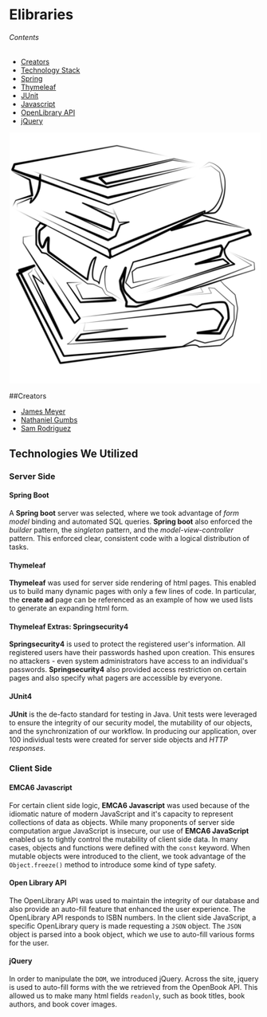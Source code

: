# Elibraries

###### Contents

- [Creators](creators)
- [Technology Stack](tech)
- [Spring](spring)
- [Thymeleaf](thy)
- [JUnit](junit)
- [Javascript](js)
- [OpenLibrary API](ob)
- [jQuery](jq)

![logo](src/main/resources/static/images/mobileIndex.png)

##<a name="creators"></a>Creators

- [James Meyer](https://www.linkedin.com/in/james-j-meyer/)
- [Nathaniel Gumbs](https://www.linkedin.com/in/nathaniel-gumbs/)
- [Sam Rodriguez](https://www.linkedin.com/in/oscar-sam-rodriguez/)

## <a name="tech"></a>Technologies We Utilized

### Server Side

#### <a name="spring"></a>Spring Boot

A **Spring boot** server was selected, where we took advantage of *form model* binding and automated SQL queries. 
**Spring boot** also enforced the *builder* pattern, the *singleton* pattern, and the *model-view-controller* pattern. 
This enforced clear, consistent code with a logical distribution of tasks.

#### <a name="thy"></a>Thymeleaf

**Thymeleaf** was used for server side rendering of html pages. This enabled us to build many dynamic pages with only a few
lines of code. In particular, the **create ad** page can be referenced as an example of how we used lists to generate an
expanding html form.

#### Thymeleaf Extras: Springsecurity4

**Springsecurity4** is used to protect the registered user's information. All registered users have their passwords hashed
upon creation. This ensures no attackers - even system administrators have access to an individual's passwords. 
**Springsecurity4** also provided access restriction on certain pages and also specify what pagers are accessible by everyone. 

#### <a name="junit"></a>JUnit4

**JUnit** is the de-facto standard for testing in Java. Unit tests were leveraged to ensure the integrity of our security
model, the mutability of our objects, and the synchronization of our workflow. In producing our application, over 100
individual tests were created for server side objects and *HTTP responses*.

### Client Side

#### <a name="js"></a>EMCA6 Javascript

For certain client side logic, **EMCA6 Javascript** was used because of the idiomatic nature of modern JavaScript
and it's capacity to represent collections of data as objects. While many proponents of server side computation argue
JavaScript is insecure, our use of **EMCA6 JavaScript** enabled us to tightly control the mutability of client side data.
In many cases, objects and functions were defined with the `const` keyword. When mutable objects were introduced to the
client, we took advantage of the `Object.freeze()` method to introduce some kind of type safety.

#### <a name="ob"></a>Open Library API

The OpenLibrary API was used to maintain the integrity of our database and also provide an auto-fill feature that enhanced
the user experience. The OpenLibrary API responds to ISBN numbers. In the client side JavaScript, a specific OpenLibrary
query is made requesting a `JSON` object. The `JSON` object is parsed into a book object, which we use to auto-fill
various forms for the user.

#### <a name="jquery"></a>jQuery

In order to manipulate the `DOM`, we introduced jQuery. Across the site, jquery is used to auto-fill forms with the we
retrieved from the OpenBook API. This allowed us to make many html fields `readonly`, such as book titles, book authors,
and book cover images.
